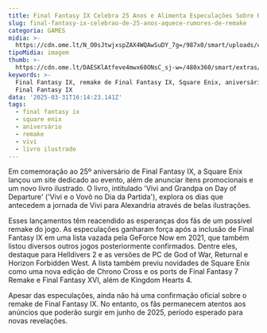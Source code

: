 ```yaml
---
title: Final Fantasy IX Celebra 25 Anos e Alimenta Especulações Sobre Remake
slug: final-fantasy-ix-celebrao-de-25-anos-aquece-rumores-de-remake
categoria: GAMES
midia: >-
  https://cdn.ome.lt/N_O0sJtwjxspZAX4WQAwSuDY_7g=/987x0/smart/uploads/conteudo/fotos/imagem_2025-03-31_123755919.png
tipoMidia: imagem
thumb: >-
  https://cdn.ome.lt/DAESKlAtfeve4mwx60ONsC_sj-w=/480x360/smart/extras/conteudos/imagem_2025-03-31_123753588.png
keywords: >-
  Final Fantasy IX, remake de Final Fantasy IX, Square Enix, aniversário de
  Final Fantasy IX
data: '2025-03-31T16:14:23.141Z'
tags:
  - final fantasy ix
  - square enix
  - aniversário
  - remake
  - vivi
  - livro ilustrado
---
```


Em comemoração ao 25º aniversário de Final Fantasy IX, a Square Enix lançou um site dedicado ao evento, além de anunciar itens promocionais e um novo livro ilustrado. O livro, intitulado 'Vivi and Grandpa on Day of Departure' ('Vivi e o Vovô no Dia da Partida'), explora os dias que antecedem a jornada de Vivi para Alexandria através de belas ilustrações. 

Esses lançamentos têm reacendido as esperanças dos fãs de um possível remake do jogo. As especulações ganharam força após a inclusão de Final Fantasy IX em uma lista vazada pela GeForce Now em 2021, que também listou diversos outros jogos posteriormente confirmados. Dentre eles, destaque para Helldivers 2 e as versões de PC de God of War, Returnal e Horizon Forbidden West. A lista também previu novidades de Square Enix como uma nova edição de Chrono Cross e os ports de Final Fantasy 7 Remake e Final Fantasy XVI, além de Kingdom Hearts 4. 

Apesar das especulações, ainda não há uma confirmação oficial sobre o remake de Final Fantasy IX. No entanto, os fãs permanecem atentos aos anúncios que poderão surgir em junho de 2025, período esperado para novas revelações.
